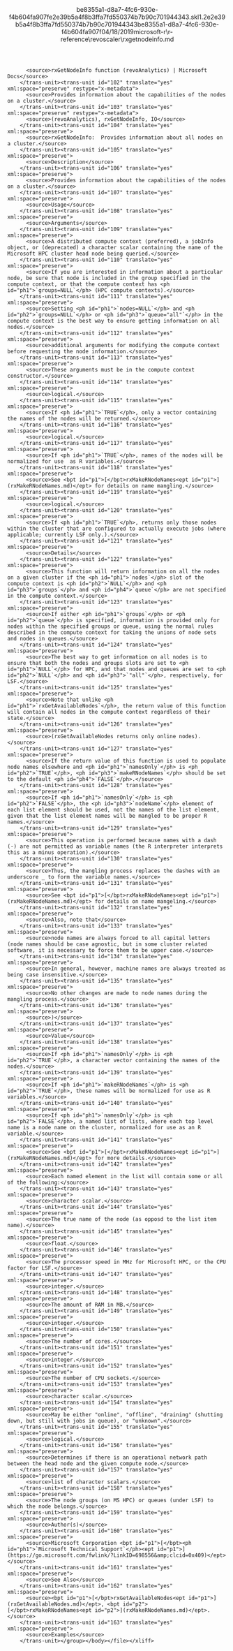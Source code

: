 <?xml version="1.0"?><xliff version="1.2" xmlns="urn:oasis:names:tc:xliff:document:1.2" xmlns:xsi="http://www.w3.org/2001/XMLSchema-instance" xsi:schemaLocation="urn:oasis:names:tc:xliff:document:1.2 xliff-core-1.2-transitional.xsd"><file datatype="xml" original="rxgetnodeinfo.md" source-language="en-US" target-language="en-US"><header><tool tool-id="mdxliff" tool-name="mdxliff" tool-version="1.0-d1654b2" tool-company="Microsoft" /><xliffext:skl_file_name xmlns:xliffext="urn:microsoft:content:schema:xliffextensions">be8355a1-d8a7-4fc6-930e-f4b604fa907fe2e39b5a4f8b3ffa7fd550374b7b90c701944343.skl</xliffext:skl_file_name><xliffext:version xmlns:xliffext="urn:microsoft:content:schema:xliffextensions">1.2</xliffext:version><xliffext:ms.openlocfilehash xmlns:xliffext="urn:microsoft:content:schema:xliffextensions">e2e39b5a4f8b3ffa7fd550374b7b90c701944343</xliffext:ms.openlocfilehash><xliffext:ms.sourcegitcommit xmlns:xliffext="urn:microsoft:content:schema:xliffextensions">be8355a1-d8a7-4fc6-930e-f4b604fa907f</xliffext:ms.sourcegitcommit><xliffext:ms.lasthandoff xmlns:xliffext="urn:microsoft:content:schema:xliffextensions">04/18/2019</xliffext:ms.lasthandoff><xliffext:ms.openlocfilepath xmlns:xliffext="urn:microsoft:content:schema:xliffextensions">microsoft-r\r-reference\revoscaler\rxgetnodeinfo.md</xliffext:ms.openlocfilepath></header><body><group id="content" extype="content"><trans-unit id="101" translate="yes" xml:space="preserve" restype="x-metadata">
          <source>rxGetNodeInfo function (revoAnalytics) | Microsoft Docs</source>
        </trans-unit><trans-unit id="102" translate="yes" xml:space="preserve" restype="x-metadata">
          <source>Provides information about the capabilities of the nodes on a cluster.</source>
        </trans-unit><trans-unit id="103" translate="yes" xml:space="preserve" restype="x-metadata">
          <source>(revoAnalytics), rxGetNodeInfo, IO</source>
        </trans-unit><trans-unit id="104" translate="yes" xml:space="preserve">
          <source>rxGetNodeInfo:  Provides information about all nodes on a cluster.</source>
        </trans-unit><trans-unit id="105" translate="yes" xml:space="preserve">
          <source>Description</source>
        </trans-unit><trans-unit id="106" translate="yes" xml:space="preserve">
          <source>Provides information about the capabilities of the nodes on a cluster.</source>
        </trans-unit><trans-unit id="107" translate="yes" xml:space="preserve">
          <source>Usage</source>
        </trans-unit><trans-unit id="108" translate="yes" xml:space="preserve">
          <source>Arguments</source>
        </trans-unit><trans-unit id="109" translate="yes" xml:space="preserve">
          <source>A distributed compute context (preferred), a jobInfo object, or (deprecated) a character scalar containing the name of the Microsoft HPC cluster head node being queried.</source>
        </trans-unit><trans-unit id="110" translate="yes" xml:space="preserve">
          <source>If you are interested in information about a particular node, be sure that node is included in the group specified in the compute context, or that the compute context has <ph id="ph1">`groups=NULL`</ph> (HPC compute contexts).</source>
        </trans-unit><trans-unit id="111" translate="yes" xml:space="preserve">
          <source>Setting <ph id="ph1">`nodes=NULL`</ph> and <ph id="ph2">`groups=NULL`</ph> or <ph id="ph3">`queue="all"`</ph> in the compute context is the best way to ensure getting information on all nodes.</source>
        </trans-unit><trans-unit id="112" translate="yes" xml:space="preserve">
          <source>additional arguments for modifying the compute context before requesting the node information.</source>
        </trans-unit><trans-unit id="113" translate="yes" xml:space="preserve">
          <source>These arguments must be in the compute context constructor.</source>
        </trans-unit><trans-unit id="114" translate="yes" xml:space="preserve">
          <source>logical.</source>
        </trans-unit><trans-unit id="115" translate="yes" xml:space="preserve">
          <source>If <ph id="ph1">`TRUE`</ph>, only a vector containing the names of the nodes will be returned.</source>
        </trans-unit><trans-unit id="116" translate="yes" xml:space="preserve">
          <source>logical.</source>
        </trans-unit><trans-unit id="117" translate="yes" xml:space="preserve">
          <source>If <ph id="ph1">`TRUE`</ph>, names of the nodes will be normalized for use  as R variables.</source>
        </trans-unit><trans-unit id="118" translate="yes" xml:space="preserve">
          <source>See <bpt id="p1">[</bpt>rxMakeRNodeNames<ept id="p1">](rxMakeRNodeNames.md)</ept> for details on name mangling.</source>
        </trans-unit><trans-unit id="119" translate="yes" xml:space="preserve">
          <source>logical.</source>
        </trans-unit><trans-unit id="120" translate="yes" xml:space="preserve">
          <source>If <ph id="ph1">`TRUE`</ph>, returns only those nodes within the cluster that are configured to actually execute jobs (where applicable; currently LSF only.).</source>
        </trans-unit><trans-unit id="121" translate="yes" xml:space="preserve">
          <source>Details</source>
        </trans-unit><trans-unit id="122" translate="yes" xml:space="preserve">
          <source>This function will return information on all the nodes on a given cluster if the <ph id="ph1">`nodes`</ph> slot of the compute context is <ph id="ph2">`NULL`</ph> and <ph id="ph3">`groups`</ph> and <ph id="ph4">`queue`</ph> are not specified in the compute context.</source>
        </trans-unit><trans-unit id="123" translate="yes" xml:space="preserve">
          <source>If either <ph id="ph1">`groups`</ph> or <ph id="ph2">`queue`</ph> is specified, information is provided only for nodes within the specified groups or queue, using the normal rules described in the compute context for taking the unions of node sets and nodes in queues.</source>
        </trans-unit><trans-unit id="124" translate="yes" xml:space="preserve">
          <source>The best way to get information on all nodes is to ensure that both the nodes and groups slots are set to <ph id="ph1">`NULL`</ph> for HPC, and that nodes and queues are set to <ph id="ph2">`NULL`</ph> and <ph id="ph3">`"all"`</ph>, respectively, for LSF.</source>
        </trans-unit><trans-unit id="125" translate="yes" xml:space="preserve">
          <source>Note that unlike <ph id="ph1">`rxGetAvailableNodes`</ph>, the return value of this function will contain all nodes in the compute context regardless of their state.</source>
        </trans-unit><trans-unit id="126" translate="yes" xml:space="preserve">
          <source>(rxGetAvailableNodes returns only online nodes).</source>
        </trans-unit><trans-unit id="127" translate="yes" xml:space="preserve">
          <source>If the return value of this function is used to populate node names elsewhere and <ph id="ph1">`namesOnly`</ph> is <ph id="ph2">`TRUE`</ph>, <ph id="ph3">`makeRNodeNames`</ph> should be set to the default <ph id="ph4">`FALSE`</ph>.</source>
        </trans-unit><trans-unit id="128" translate="yes" xml:space="preserve">
          <source>If <ph id="ph1">`namesOnly`</ph> is <ph id="ph2">`FALSE`</ph>, the <ph id="ph3">`nodeName`</ph> element of each list element should be used, not the names of the list element, given that the list element names will be mangled to be proper R names.</source>
        </trans-unit><trans-unit id="129" translate="yes" xml:space="preserve">
          <source>This operation is performed because names with a dash (-) are not permitted as variable names (the R interpreter interprets this as a minus operation).</source>
        </trans-unit><trans-unit id="130" translate="yes" xml:space="preserve">
          <source>Thus, the mangling process replaces the dashes with an underscore _ to form the variable names.</source>
        </trans-unit><trans-unit id="131" translate="yes" xml:space="preserve">
          <source>See <bpt id="p1">[</bpt>rxMakeRNodeNames<ept id="p1">](rxMakeRNodeNames.md)</ept> for details on name mangeling.</source>
        </trans-unit><trans-unit id="132" translate="yes" xml:space="preserve">
          <source>Also, note that</source>
        </trans-unit><trans-unit id="133" translate="yes" xml:space="preserve">
          <source>node names are always forced to all capital letters (node names should be case agnostic, but in some cluster related software, it is necessary to force them to be upper case.</source>
        </trans-unit><trans-unit id="134" translate="yes" xml:space="preserve">
          <source>In general, however, machine names are always treated as being case insensitive.</source>
        </trans-unit><trans-unit id="135" translate="yes" xml:space="preserve">
          <source>No other changes are made to node names during the mangling process.</source>
        </trans-unit><trans-unit id="136" translate="yes" xml:space="preserve">
          <source>)</source>
        </trans-unit><trans-unit id="137" translate="yes" xml:space="preserve">
          <source>Value</source>
        </trans-unit><trans-unit id="138" translate="yes" xml:space="preserve">
          <source>If <ph id="ph1">`namesOnly`</ph> is <ph id="ph2">`TRUE`</ph>, a character vector containing the names of the nodes.</source>
        </trans-unit><trans-unit id="139" translate="yes" xml:space="preserve">
          <source>If <ph id="ph1">`makeRNodeNames`</ph> is <ph id="ph2">`TRUE`</ph>, these names will be normalized for use as R variables.</source>
        </trans-unit><trans-unit id="140" translate="yes" xml:space="preserve">
          <source>If <ph id="ph1">`namesOnly`</ph> is <ph id="ph2">`FALSE`</ph>, a named list of lists, where each top level name is a node name on the cluster, normalized for use as an R variable.</source>
        </trans-unit><trans-unit id="141" translate="yes" xml:space="preserve">
          <source>See <bpt id="p1">[</bpt>rxMakeRNodeNames<ept id="p1">](rxMakeRNodeNames.md)</ept> for more details.</source>
        </trans-unit><trans-unit id="142" translate="yes" xml:space="preserve">
          <source>Each named element in the list will contain some or all of the following:</source>
        </trans-unit><trans-unit id="143" translate="yes" xml:space="preserve">
          <source>character scalar.</source>
        </trans-unit><trans-unit id="144" translate="yes" xml:space="preserve">
          <source>The true name of the node (as opposd to the list item name).</source>
        </trans-unit><trans-unit id="145" translate="yes" xml:space="preserve">
          <source>float.</source>
        </trans-unit><trans-unit id="146" translate="yes" xml:space="preserve">
          <source>The processor speed in MHz for Microsoft HPC, or the CPU factor for LSF.</source>
        </trans-unit><trans-unit id="147" translate="yes" xml:space="preserve">
          <source>integer.</source>
        </trans-unit><trans-unit id="148" translate="yes" xml:space="preserve">
          <source>The amount of RAM in MB.</source>
        </trans-unit><trans-unit id="149" translate="yes" xml:space="preserve">
          <source>integer.</source>
        </trans-unit><trans-unit id="150" translate="yes" xml:space="preserve">
          <source>The number of cores.</source>
        </trans-unit><trans-unit id="151" translate="yes" xml:space="preserve">
          <source>integer.</source>
        </trans-unit><trans-unit id="152" translate="yes" xml:space="preserve">
          <source>The number of CPU sockets.</source>
        </trans-unit><trans-unit id="153" translate="yes" xml:space="preserve">
          <source>character scalar.</source>
        </trans-unit><trans-unit id="154" translate="yes" xml:space="preserve">
          <source>May be either "online", "offline", "draining" (shutting down, but still with jobs in queue), or "unknown".</source>
        </trans-unit><trans-unit id="155" translate="yes" xml:space="preserve">
          <source>logical.</source>
        </trans-unit><trans-unit id="156" translate="yes" xml:space="preserve">
          <source>Determines if there is an operational network path between the head node and the given compute node.</source>
        </trans-unit><trans-unit id="157" translate="yes" xml:space="preserve">
          <source>list of character scalars.</source>
        </trans-unit><trans-unit id="158" translate="yes" xml:space="preserve">
          <source>The node groups (on MS HPC) or queues (under LSF) to which the node belongs.</source>
        </trans-unit><trans-unit id="159" translate="yes" xml:space="preserve">
          <source>Author(s)</source>
        </trans-unit><trans-unit id="160" translate="yes" xml:space="preserve">
          <source>Microsoft Corporation <bpt id="p1">[</bpt><ph id="ph1">`Microsoft Technical Support`</ph><ept id="p1">](https://go.microsoft.com/fwlink/?LinkID=698556&amp;clcid=0x409)</ept></source>
        </trans-unit><trans-unit id="161" translate="yes" xml:space="preserve">
          <source>See Also</source>
        </trans-unit><trans-unit id="162" translate="yes" xml:space="preserve">
          <source><bpt id="p1">[</bpt>rxGetAvailableNodes<ept id="p1">](rxGetAvailableNodes.md)</ept>, <bpt id="p2">[</bpt>rxMakeRNodeNames<ept id="p2">](rxMakeRNodeNames.md)</ept>.</source>
        </trans-unit><trans-unit id="163" translate="yes" xml:space="preserve">
          <source>Examples</source>
        </trans-unit></group></body></file></xliff>